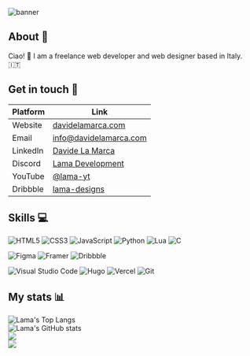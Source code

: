 ![banner](https://github.com/user-attachments/assets/f1419377-1129-454e-905b-48d30263c966)

## About 👤
Ciao! 👋 I am a freelance web developer and web designer based in Italy. 🇮🇹  

## Get in touch 💬
| Platform  | Link |
| ------------- | ------------- |
| Website | [davidelamarca.com](https://davidelamarca.com/) |
| Email | [info@davidelamarca.com](mailto:info@davidelamarca.com) |
| LinkedIn | [Davide La Marca](https://www.linkedin.com/in/davide-la-marca-178241254/) 
| Discord | [Lama Development](https://discord.gg/etkAKTw3M7) |
| YouTube | [@lama-yt](https://youtube.com/@lama-yt) |
| Dribbble | [lama-designs](https://dribbble.com/lama-designs)

## Skills 💻
![HTML5](https://img.shields.io/badge/html5-%23E34F26.svg?style=for-the-badge&logo=html5&logoColor=white)
![CSS3](https://img.shields.io/badge/css3-%231572B6.svg?style=for-the-badge&logo=css3&logoColor=white)
![JavaScript](https://img.shields.io/badge/javascript-%23323330.svg?style=for-the-badge&logo=javascript&logoColor=%23F7DF1E)
![Python](https://img.shields.io/badge/python-3670A0?style=for-the-badge&logo=python&logoColor=ffdd54)
![Lua](https://img.shields.io/badge/lua-%232C2D72.svg?style=for-the-badge&logo=lua&logoColor=white)
![C](https://img.shields.io/badge/c-%2300599C.svg?style=for-the-badge&logo=c&logoColor=white)
  
![Figma](https://img.shields.io/badge/Figma-F24E1E?style=for-the-badge&logo=figma&logoColor=white)
![Framer](https://img.shields.io/badge/Framer-black?style=for-the-badge&logo=framer&logoColor=blue)
![Dribbble](https://img.shields.io/badge/Dribbble-EA4C89?style=for-the-badge&logo=dribbble&logoColor=white)
  
![Visual Studio Code](https://img.shields.io/badge/Visual%20Studio%20Code-0078d7.svg?style=for-the-badge&logo=visual-studio-code&logoColor=white)
![Hugo](https://img.shields.io/badge/Hugo-black.svg?style=for-the-badge&logo=Hugo)
![Vercel](https://img.shields.io/badge/vercel-%23000000.svg?style=for-the-badge&logo=vercel&logoColor=white)
![Git](https://img.shields.io/badge/git-%23F05033.svg?style=for-the-badge&logo=git&logoColor=white)

## My stats 📊
![Lama's Top Langs](https://github-readme-stats.vercel.app/api/top-langs/?username=lama-development&show_icons=true&layout=donut&theme=default)  
![Lama's GitHub stats](https://github-readme-stats.vercel.app/api?username=lama-development&show_icons=true&rank_icon=github&theme=default)  
![](https://komarev.com/ghpvc/?username=lama-development&color=1e90ff)  
![](https://hit.yhype.me/github/profile?user_id=79053058)
